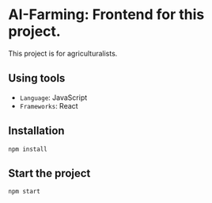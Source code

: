 # AI-Farming: Frontend for this project.
This project is for agriculturalists.

## Using tools
* `Language`: JavaScript
* `Frameworks`: React

## Installation
```
npm install
```
## Start the project
```
npm start
```